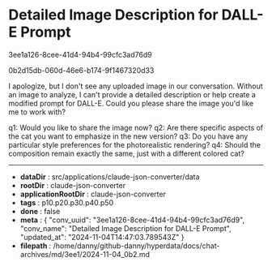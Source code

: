 # Detailed Image Description for DALL-E Prompt

3ee1a126-8cee-41d4-94b4-99cfc3ad76d9

0b2d15db-060d-46e6-b174-9f1467320d33

 I apologize, but I don't see any uploaded image in our conversation. Without an image to analyze, I can't provide a detailed description or help create a modified prompt for DALL-E. Could you please share the image you'd like me to work with?

q1: Would you like to share the image now?
q2: Are there specific aspects of the cat you want to emphasize in the new version?
q3: Do you have any particular style preferences for the photorealistic rendering?
q4: Should the composition remain exactly the same, just with a different colored cat?

---

* **dataDir** : src/applications/claude-json-converter/data
* **rootDir** : claude-json-converter
* **applicationRootDir** : claude-json-converter
* **tags** : p10.p20.p30.p40.p50
* **done** : false
* **meta** : {
  "conv_uuid": "3ee1a126-8cee-41d4-94b4-99cfc3ad76d9",
  "conv_name": "Detailed Image Description for DALL-E Prompt",
  "updated_at": "2024-11-04T14:47:03.789543Z"
}
* **filepath** : /home/danny/github-danny/hyperdata/docs/chat-archives/md/3ee1/2024-11-04_0b2.md